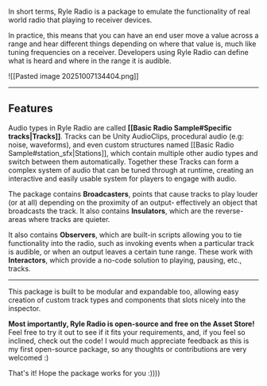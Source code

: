 In short terms, Ryle Radio is a package to emulate the functionality of real world radio that playing to receiver devices.

In practice, this means that you can have an end user move a value across a range and hear different things depending on where that value is, much like tuning frequencies on a receiver. Developers using Ryle Radio can define what is heard and where in the range it is audible.

![[Pasted image 20251007134404.png]]

---
## Features
Audio types in Ryle Radio are called **[[Basic Radio Sample#Specific tracks|Tracks]]**. Tracks can be Unity AudioClips, procedural audio (e.g: noise, waveforms), and even custom structures named [[Basic Radio Sample#station_sfx|Stations]], which contain multiple other audio types and switch between them automatically. Together these Tracks can form a complex system of audio that can be tuned through at runtime, creating an interactive and easily usable system for players to engage with audio.

The package contains **Broadcasters**, points that cause tracks to play louder (or at all) depending on the proximity of an output- effectively an object that broadcasts the track. It also contains **Insulators**, which are the reverse- areas where tracks are quieter.

It also contains **Observers**, which are built-in scripts allowing you to tie functionality into the radio, such as invoking events when a particular track is audible, or when an output leaves a certain tune range. These work with **Interactors**, which provide a no-code solution to playing, pausing, etc., tracks.

---

This package is built to be modular and expandable too, allowing easy creation of custom track types and components that slots nicely into the inspector.

**Most importantly, Ryle Radio is open-source and free on the Asset Store!** Feel free to try it out to see if it fits your requirements, and, if you feel so inclined, check out the code! I would much appreciate feedback as this is my first open-source package, so any thoughts or contributions are very welcomed :)

That's it! Hope the package works for you :))))